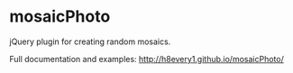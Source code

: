 mosaicPhoto
===========

jQuery plugin for creating random mosaics.

Full documentation and examples: http://h8every1.github.io/mosaicPhoto/
